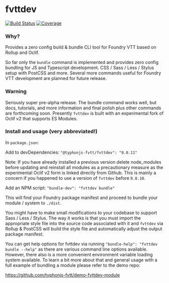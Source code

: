 # fvttdev
[![Build Status](https://github.com/typhonjs-fvtt/fvttdev/workflows/CI/CD/badge.svg)](#)
[![Coverage](https://img.shields.io/codecov/c/github/typhonjs-fvtt/fvttdev.svg)](https://codecov.io/github/typhonjs-fvtt/fvttdev)

### Why?
Provides a zero config build & bundle CLI tool for Foundry VTT based on Rollup and Oclif.

So far only the `bundle` command is implemented and provides zero config bundling for JS and Typescript development. 
CSS / Sass / Less / Stylus setup with PostCSS and more. Several more commands useful for Foundry VTT development are 
planned for future release.

### Warning
Seriously super pre-alpha release. The bundle command works well, but docs, tutorials, and more information and final 
polish plus other commands are forthcoming soon. Presently `fvttdev` is built with an experimental fork of Oclif v2 
that supports ES Modules.

### Install and usage (very abbreviated!)

In `package.json`:

Add to devDependencies: `"@typhonjs-fvtt/fvttdev": "0.0.11"`

Note: If you have already installed a previous version delete node_modules before updating and reinstall all modules
as a precautionary measure as the experimental Oclif v2 form is linked directly from Github. This is mainly a concern
if you happened to use a version of `fvttdev` before `0.0.10`.

Add an NPM script: `"bundle-dev": "fvttdev bundle"`

This will find your Foundry package manifest and proceed to bundle your module / system to `./dist`.

You might have to make small modifications to your codebase to support Sass / Less / Stylus. The way it works is that
you must import the appropriate style file into the source code associated with it and `fvttdev` via Rollup & PostCSS 
will build the style file and automatically adjust the output package manifest.

You can get help options for fvttdev via running `"bundle-help": "fvttdev bundle --help"` as there are various command 
line options available. However, there also is a more convenient environment variable loading system available. To 
learn a bit more about that and general usage with a full example of bundling a module please refer to the demo repo:

https://github.com/typhonjs-fvtt/demo-fvttdev-module
